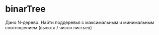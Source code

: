 # binarTree
Дано N-дерево. Найти поддеревья с максимальным и минимальным соотношением (высота / число листьев)
